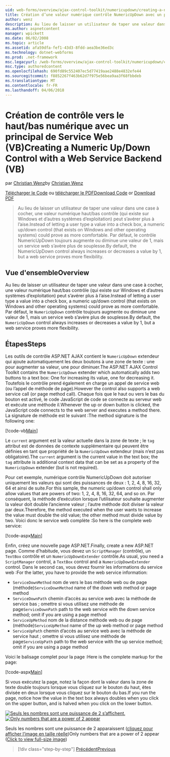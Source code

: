 ```yaml
---
uid: web-forms/overview/ajax-control-toolkit/numericupdown/creating-a-numeric-up-down-control-with-a-web-service-backend-vb
title: Création d’une valeur numérique contrôle NumericUpDown avec un principal de Service Web (VB) | Documents Microsoft
author: wenz
description: Au lieu de laisser un utilisateur de taper une valeur dans une case à cocher, contrôle (qui existe sur Windows et d’autres systèmes d’exploitation) vers le haut/bas numérique peut s’avérer plus c...
ms.author: aspnetcontent
manager: wpickett
ms.date: 06/02/2008
ms.topic: article
ms.assetid: afa59dfa-fef1-43d3-8fdd-aea3be36ed3c
ms.technology: dotnet-webforms
ms.prod: .net-framework
msc.legacyurl: /web-forms/overview/ajax-control-toolkit/numericupdown/creating-a-numeric-up-down-control-with-a-web-service-backend-vb
msc.type: authoredcontent
ms.openlocfilehash: 690fd89c552407ec5d77419aae2488e4832efe44
ms.sourcegitcommit: f8852267f463b62d7f975e56bea9aa3f68fbbdeb
ms.translationtype: MT
ms.contentlocale: fr-FR
ms.lasthandoff: 04/06/2018
---
```

<a name="creating-a-numeric-updown-control-with-a-web-service-backend-vb"></a><span data-ttu-id="c7ebe-103">Création de contrôle vers le haut/bas numérique avec un principal de Service Web (VB)</span><span class="sxs-lookup"><span data-stu-id="c7ebe-103">Creating a Numeric Up/Down Control with a Web Service Backend (VB)</span></span>
====================
<span data-ttu-id="c7ebe-104">par [Christian Wenz](https://github.com/wenz)</span><span class="sxs-lookup"><span data-stu-id="c7ebe-104">by [Christian Wenz](https://github.com/wenz)</span></span>

<span data-ttu-id="c7ebe-105">[Télécharger le Code](http://download.microsoft.com/download/9/3/f/93f8daea-bebd-4821-833b-95205389c7d0/numericupdown1.vb.zip) ou [télécharger le PDF](http://download.microsoft.com/download/2/d/c/2dc10e34-6983-41d4-9c08-f78f5387d32b/numericupdown1VB.pdf)</span><span class="sxs-lookup"><span data-stu-id="c7ebe-105">[Download Code](http://download.microsoft.com/download/9/3/f/93f8daea-bebd-4821-833b-95205389c7d0/numericupdown1.vb.zip) or [Download PDF](http://download.microsoft.com/download/2/d/c/2dc10e34-6983-41d4-9c08-f78f5387d32b/numericupdown1VB.pdf)</span></span>

> <span data-ttu-id="c7ebe-106">Au lieu de laisser un utilisateur de taper une valeur dans une case à cocher, une valeur numérique haut/bas contrôle (qui existe sur Windows et d’autres systèmes d’exploitation) peut s’avérer plus à l’aise.</span><span class="sxs-lookup"><span data-stu-id="c7ebe-106">Instead of letting a user type a value into a check box, a numeric up/down control (that exists on Windows and other operating systems) could prove as more comfortable.</span></span> <span data-ttu-id="c7ebe-107">Par défaut, le contrôle NumericUpDown toujours augmente ou diminue une valeur de 1, mais un service web s’avère plus de souplesse.</span><span class="sxs-lookup"><span data-stu-id="c7ebe-107">By default, the NumericUpDown control always increases or decreases a value by 1, but a web service proves more flexibility.</span></span>


## <a name="overview"></a><span data-ttu-id="c7ebe-108">Vue d'ensemble</span><span class="sxs-lookup"><span data-stu-id="c7ebe-108">Overview</span></span>

<span data-ttu-id="c7ebe-109">Au lieu de laisser un utilisateur de taper une valeur dans une case à cocher, une valeur numérique haut/bas contrôle (qui existe sur Windows et d’autres systèmes d’exploitation) peut s’avérer plus à l’aise.</span><span class="sxs-lookup"><span data-stu-id="c7ebe-109">Instead of letting a user type a value into a check box, a numeric up/down control (that exists on Windows and other operating systems) could prove as more comfortable.</span></span> <span data-ttu-id="c7ebe-110">Par défaut, le `NumericUpDown` contrôle toujours augmente ou diminue une valeur de 1, mais un service web s’avère plus de souplesse.</span><span class="sxs-lookup"><span data-stu-id="c7ebe-110">By default, the `NumericUpDown` control always increases or decreases a value by 1, but a web service proves more flexibility.</span></span>

## <a name="steps"></a><span data-ttu-id="c7ebe-111">Étapes</span><span class="sxs-lookup"><span data-stu-id="c7ebe-111">Steps</span></span>

<span data-ttu-id="c7ebe-112">Les outils de contrôle ASP.NET AJAX contient le `NumericUpDown` extendeur qui ajoute automatiquement les deux boutons à une zone de texte : une pour augmenter sa valeur, une pour diminuer.</span><span class="sxs-lookup"><span data-stu-id="c7ebe-112">The ASP.NET AJAX Control Toolkit contains the `NumericUpDown` extender which automatically adds two buttons to a text box: One for increasing its value, one for decreasing it.</span></span> <span data-ttu-id="c7ebe-113">Toutefois le contrôle prend également en charge un appel de service web (ou l’appel de méthode de page).</span><span class="sxs-lookup"><span data-stu-id="c7ebe-113">However the control also supports a web service call (or page method call).</span></span> <span data-ttu-id="c7ebe-114">Chaque fois que le haut ou vers le bas du bouton est activé, le code JavaScript de code se connecte au serveur web et exécute une méthode il.</span><span class="sxs-lookup"><span data-stu-id="c7ebe-114">Whenever the up or down button is clicked, the JavaScript code connects to the web server and executes a method there.</span></span> <span data-ttu-id="c7ebe-115">La signature de méthode est le suivant :</span><span class="sxs-lookup"><span data-stu-id="c7ebe-115">The method signature is the following one:</span></span>

[!code-vb[Main](creating-a-numeric-up-down-control-with-a-web-service-backend-vb/samples/sample1.vb)]

<span data-ttu-id="c7ebe-116">Le `current` argument est la valeur actuelle dans la zone de texte ; le `tag` attribut est de données de contexte supplémentaire qui peuvent être définies en tant que propriété de la `NumericUpDown` extendeur (mais n’est pas obligatoire).</span><span class="sxs-lookup"><span data-stu-id="c7ebe-116">The `current` argument is the current value in the text box; the `tag` attribute is additional context data that can be set as a property of the `NumericUpDown` extender (but is not required).</span></span>

<span data-ttu-id="c7ebe-117">Pour cet exemple, numérique contrôle NumericUpDown doit autoriser uniquement les valeurs qui sont des puissances de deux : 1, 2, 4, 8, 16, 32, 64 et ainsi de suite.</span><span class="sxs-lookup"><span data-stu-id="c7ebe-117">For this sample, the numeric up/down control shall only allow values that are powers of two: 1, 2, 4, 8, 16, 32, 64, and so on.</span></span> <span data-ttu-id="c7ebe-118">Par conséquent, la méthode d’exécution lorsque l’utilisateur souhaite augmenter la valeur doit double l’ancienne valeur ; l’autre méthode doit diviser la valeur par deux.</span><span class="sxs-lookup"><span data-stu-id="c7ebe-118">Therefore, the method executed when the user wants to increase the value must double the old value; the other method must divide value by two.</span></span> <span data-ttu-id="c7ebe-119">Voici donc le service web complète :</span><span class="sxs-lookup"><span data-stu-id="c7ebe-119">So here is the complete web service:</span></span>

[!code-aspx[Main](creating-a-numeric-up-down-control-with-a-web-service-backend-vb/samples/sample2.aspx)]

<span data-ttu-id="c7ebe-120">Enfin, créez une nouvelle page ASP.NET.</span><span class="sxs-lookup"><span data-stu-id="c7ebe-120">Finally, create a new ASP.NET page.</span></span> <span data-ttu-id="c7ebe-121">Comme d’habitude, vous devez un `ScriptManager` (contrôle), un `TextBox` contrôle et un `NumericUpDownExtender` contrôle.</span><span class="sxs-lookup"><span data-stu-id="c7ebe-121">As usual, you need a `ScriptManager` control, a `TextBox` control and a `NumericUpDownExtender` control.</span></span> <span data-ttu-id="c7ebe-122">Dans le second cas, vous devez fournir les informations du service web :</span><span class="sxs-lookup"><span data-stu-id="c7ebe-122">For the latter, you have to provide the web service information:</span></span>

- <span data-ttu-id="c7ebe-123">`ServiceDownMethod` nom de vers le bas méthode web ou de page (méthode)</span><span class="sxs-lookup"><span data-stu-id="c7ebe-123">`ServiceDownMethod` name of the down web method or page method</span></span>
- <span data-ttu-id="c7ebe-124">`ServiceDownPath` chemin d’accès au service web avec la méthode de service bas ; omettre si vous utilisez une méthode de page</span><span class="sxs-lookup"><span data-stu-id="c7ebe-124">`ServiceDownPath` path to the web service with the down service method; omit if you are using a page method</span></span>
- <span data-ttu-id="c7ebe-125">`ServiceUpMethod` nom de la distance méthode web ou de page (méthode)</span><span class="sxs-lookup"><span data-stu-id="c7ebe-125">`ServiceUpMethod` name of the up web method or page method</span></span>
- <span data-ttu-id="c7ebe-126">`ServiceUpPath` chemin d’accès au service web avec la méthode de service haut ; omettre si vous utilisez une méthode de page</span><span class="sxs-lookup"><span data-stu-id="c7ebe-126">`ServiceUpPath` path to the web service with the up service method; omit if you are using a page method</span></span>

<span data-ttu-id="c7ebe-127">Voici le balisage complet pour la page :</span><span class="sxs-lookup"><span data-stu-id="c7ebe-127">Here is the complete markup for the page:</span></span>

[!code-aspx[Main](creating-a-numeric-up-down-control-with-a-web-service-backend-vb/samples/sample3.aspx)]

<span data-ttu-id="c7ebe-128">Si vous exécutez la page, notez la façon dont la valeur dans la zone de texte double toujours lorsque vous cliquez sur le bouton du haut, êtes divisée en deux lorsque vous cliquez sur le bouton du bas.</span><span class="sxs-lookup"><span data-stu-id="c7ebe-128">If you run the page, notice how the value in the text box always doubles when you click on the upper button, and is halved when you click on the lower button.</span></span>


<span data-ttu-id="c7ebe-129">[![Seuls les nombres sont une puissance de 2 s’affichent.](creating-a-numeric-up-down-control-with-a-web-service-backend-vb/_static/image2.png)](creating-a-numeric-up-down-control-with-a-web-service-backend-vb/_static/image1.png)</span><span class="sxs-lookup"><span data-stu-id="c7ebe-129">[![Only numbers that are a power of 2 appear](creating-a-numeric-up-down-control-with-a-web-service-backend-vb/_static/image2.png)](creating-a-numeric-up-down-control-with-a-web-service-backend-vb/_static/image1.png)</span></span>

<span data-ttu-id="c7ebe-130">Seuls les nombres sont une puissance de 2 apparaissent ([cliquez pour afficher l’image en taille réelle](creating-a-numeric-up-down-control-with-a-web-service-backend-vb/_static/image3.png))</span><span class="sxs-lookup"><span data-stu-id="c7ebe-130">Only numbers that are a power of 2 appear ([Click to view full-size image](creating-a-numeric-up-down-control-with-a-web-service-backend-vb/_static/image3.png))</span></span>

> [!div class="step-by-step"]
> [<span data-ttu-id="c7ebe-131">Précédent</span><span class="sxs-lookup"><span data-stu-id="c7ebe-131">Previous</span></span>](creating-a-numeric-up-down-control-with-a-web-service-backend-cs.md)
